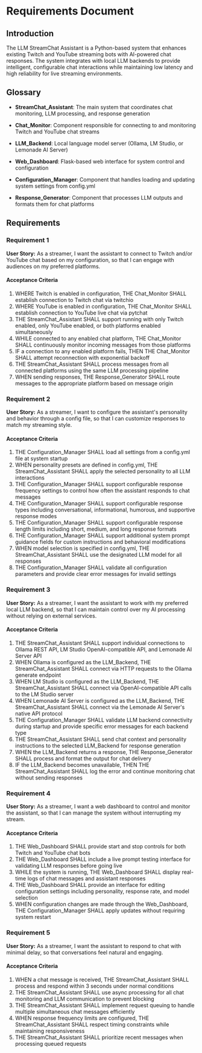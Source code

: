 # Requirements Document

## Introduction

The LLM StreamChat Assistant is a Python-based system that enhances existing Twitch and YouTube streaming bots with AI-powered chat responses. The system integrates with local LLM backends to provide intelligent, configurable chat interactions while maintaining low latency and high reliability for live streaming environments.

## Glossary

- **StreamChat_Assistant**: The main system that coordinates chat monitoring, LLM processing, and response generation
- **Chat_Monitor**: Component responsible for connecting to and monitoring Twitch and YouTube chat streams
- **LLM_Backend**: Local language model server (Ollama, LM Studio, or Lemonade AI Server)
- **Web_Dashboard**: Flask-based web interface for system control and configuration
- **Configuration_Manager**: Component that handles loading and updating system settings from config.yml

- **Response_Generator**: Component that processes LLM outputs and formats them for chat platforms

## Requirements

### Requirement 1

**User Story:** As a streamer, I want the assistant to connect to Twitch and/or YouTube chat based on my configuration, so that I can engage with audiences on my preferred platforms.

#### Acceptance Criteria

1. WHERE Twitch is enabled in configuration, THE Chat_Monitor SHALL establish connection to Twitch chat via twitchio
2. WHERE YouTube is enabled in configuration, THE Chat_Monitor SHALL establish connection to YouTube live chat via pytchat
3. THE StreamChat_Assistant SHALL support running with only Twitch enabled, only YouTube enabled, or both platforms enabled simultaneously
4. WHILE connected to any enabled chat platform, THE Chat_Monitor SHALL continuously monitor incoming messages from those platforms
5. IF a connection to any enabled platform fails, THEN THE Chat_Monitor SHALL attempt reconnection with exponential backoff
6. THE StreamChat_Assistant SHALL process messages from all connected platforms using the same LLM processing pipeline
7. WHEN sending responses, THE Response_Generator SHALL route messages to the appropriate platform based on message origin

### Requirement 2

**User Story:** As a streamer, I want to configure the assistant's personality and behavior through a config file, so that I can customize responses to match my streaming style.

#### Acceptance Criteria

1. THE Configuration_Manager SHALL load all settings from a config.yml file at system startup
2. WHEN personality presets are defined in config.yml, THE StreamChat_Assistant SHALL apply the selected personality to all LLM interactions
3. THE Configuration_Manager SHALL support configurable response frequency settings to control how often the assistant responds to chat messages
4. THE Configuration_Manager SHALL support configurable response types including conversational, informational, humorous, and supportive response modes
5. THE Configuration_Manager SHALL support configurable response length limits including short, medium, and long response formats
6. THE Configuration_Manager SHALL support additional system prompt guidance fields for custom instructions and behavioral modifications
7. WHEN model selection is specified in config.yml, THE StreamChat_Assistant SHALL use the designated LLM model for all responses
8. THE Configuration_Manager SHALL validate all configuration parameters and provide clear error messages for invalid settings

### Requirement 3

**User Story:** As a streamer, I want the assistant to work with my preferred local LLM backend, so that I can maintain control over my AI processing without relying on external services.

#### Acceptance Criteria

1. THE StreamChat_Assistant SHALL support individual connections to Ollama REST API, LM Studio OpenAI-compatible API, and Lemonade AI Server API
2. WHEN Ollama is configured as the LLM_Backend, THE StreamChat_Assistant SHALL connect via HTTP requests to the Ollama generate endpoint
3. WHEN LM Studio is configured as the LLM_Backend, THE StreamChat_Assistant SHALL connect via OpenAI-compatible API calls to the LM Studio server
4. WHEN Lemonade AI Server is configured as the LLM_Backend, THE StreamChat_Assistant SHALL connect via the Lemonade AI Server's native API protocol
5. THE Configuration_Manager SHALL validate LLM backend connectivity during startup and provide specific error messages for each backend type
6. THE StreamChat_Assistant SHALL send chat context and personality instructions to the selected LLM_Backend for response generation
7. WHEN the LLM_Backend returns a response, THE Response_Generator SHALL process and format the output for chat delivery
8. IF the LLM_Backend becomes unavailable, THEN THE StreamChat_Assistant SHALL log the error and continue monitoring chat without sending responses

### Requirement 4

**User Story:** As a streamer, I want a web dashboard to control and monitor the assistant, so that I can manage the system without interrupting my stream.

#### Acceptance Criteria

1. THE Web_Dashboard SHALL provide start and stop controls for both Twitch and YouTube chat bots
2. THE Web_Dashboard SHALL include a live prompt testing interface for validating LLM responses before going live
3. WHILE the system is running, THE Web_Dashboard SHALL display real-time logs of chat messages and assistant responses
4. THE Web_Dashboard SHALL provide an interface for editing configuration settings including personality, response rate, and model selection
5. WHEN configuration changes are made through the Web_Dashboard, THE Configuration_Manager SHALL apply updates without requiring system restart

### Requirement 5

**User Story:** As a streamer, I want the assistant to respond to chat with minimal delay, so that conversations feel natural and engaging.

#### Acceptance Criteria

1. WHEN a chat message is received, THE StreamChat_Assistant SHALL process and respond within 3 seconds under normal conditions
2. THE StreamChat_Assistant SHALL use async processing for all chat monitoring and LLM communication to prevent blocking
3. THE StreamChat_Assistant SHALL implement request queuing to handle multiple simultaneous chat messages efficiently
4. WHEN response frequency limits are configured, THE StreamChat_Assistant SHALL respect timing constraints while maintaining responsiveness
5. THE StreamChat_Assistant SHALL prioritize recent messages when processing queued requests

